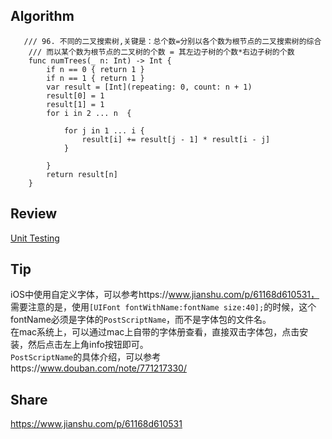 ## Algorithm

```
   /// 96. 不同的二叉搜索树,关键是：总个数=分别以各个数为根节点的二叉搜索树的综合
    /// 而以某个数为根节点的二叉树的个数 = 其左边子树的个数*右边子树的个数
    func numTrees(_ n: Int) -> Int {
        if n == 0 { return 1 }
        if n == 1 { return 1 }
        var result = [Int](repeating: 0, count: n + 1)
        result[0] = 1
        result[1] = 1
        for i in 2 ... n  {
            
            for j in 1 ... i {
                result[i] += result[j - 1] * result[i - j]
            }
            
        }
        return result[n]
    }
```

## Review
[Unit Testing](https://nshipster.com/unit-testing/)


## Tip    
iOS中使用自定义字体，可以参考https://www.jianshu.com/p/61168d610531，    
需要注意的是，使用`[UIFont fontWithName:fontName size:40];`的时候，这个fontName必须是字体的`PostScriptName`，而不是字体包的文件名。    
在mac系统上，可以通过mac上自带的字体册查看，直接双击字体包，点击安装，然后点击左上角info按钮即可。    
`PostScriptName`的具体介绍，可以参考https://www.douban.com/note/771217330/


## Share
https://www.jianshu.com/p/61168d610531
